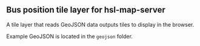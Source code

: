 ## Bus position tile layer for hsl-map-server

A tile layer that reads GeoJSON data outputs tiles to display in the browser.

Example GeoJSON is located in the `geojson` folder.


